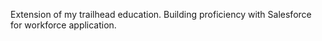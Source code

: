 Extension of my trailhead education. Building proficiency with Salesforce for workforce application.
